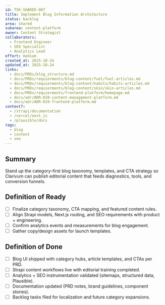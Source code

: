 ```yaml
---
id: TSK-SHARED-007
title: Implement Blog Information Architecture
status: backlog
area: shared
subarea: content-platform
owner: Content Strategist
collaborators:
  - Frontend Engineer
  - SEO Specialist
  - Analytics Lead
effort: medium
created_at: 2025-10-24
updated_at: 2025-10-24
links:
  - docs/PRDs/blog_structure.md
  - docs/PRDs/requierments/blog-content/fuel/fuel-articles.md
  - docs/PRDs/requierments/blog-content/habits/habits-articles.md
  - docs/PRDs/requierments/blog-content/skin/skin-articles.md
  - docs/PRDs/requierments/frontend-platform/homepage.md
  - docs/adr/ADR-010-content-management-platform.md
  - docs/adr/ADR-019-frontend-platform.md
context7:
  - /strapi/documentation
  - /vercel/next.js
  - /plausible/docs
tags:
  - blog
  - content
  - seo
---
```


## Summary
Stand up the category-first blog taxonomy, templates, and CTA strategy so Clarivum can publish editorial content that feeds diagnostics, tools, and conversion funnels.

## Definition of Ready
- [ ] Finalize category taxonomy, CTA mapping, and featured content rules.
- [ ] Align Strapi models, Next.js routing, and SEO requirements with product + engineering.
- [ ] Confirm analytics events and measurements for blog engagement.
- [ ] Gather copy/design assets for launch templates.

## Definition of Done
- [ ] Blog UI shipped with category hubs, article templates, and CTAs per PRD.
- [ ] Strapi content workflows live with editorial training completed.
- [ ] Analytics + SEO instrumentation validated (sitemaps, structured data, Plausible).
- [ ] Documentation updated (PRD notes, brand guidelines, component stories).
- [ ] Backlog tasks filed for localization and future category expansions.
